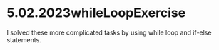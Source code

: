 # 5.02.2023whileLoopExercise
I solved these more complicated tasks by using while loop and if-else statements.
